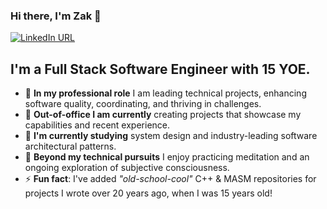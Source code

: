 ### Hi there, I'm Zak 👋

[![LinkedIn URL](https://img.shields.io/badge/LinkedIn-Connect-blue?logo=linkedin&style=for-the-badge)](https://www.linkedin.com/in/zak-farrington)

## **I'm a Full Stack Software Engineer with 15 YOE.**
- 🏢 **In my professional role** I am leading technical projects, enhancing software quality, coordinating, and thriving in challenges.
- 🎯 **Out-of-office I am currently** creating projects that showcase my capabilities and recent experience.
- 🌱 **I'm currently studying** system design and industry-leading software architectural patterns.
- 🧘 **Beyond my technical pursuits** I enjoy practicing meditation and an ongoing exploration of subjective consciousness.
- ⚡ **Fun fact**: I've added _"old-school-cool"_ C++ & MASM repositories for projects I wrote over 20 years ago, when I was 15 years old!

<!--
**zak-farrington/zak-farrington** is a ✨ _special_ ✨ repository because its `README.md` (this file) appears on your GitHub profile.

Here are some ideas to get you started:

- 🔭 I’m currently working on ...
- 🌱 I’m currently learning ...
- 👯 I’m looking to collaborate on ...
- 🤔 I’m looking for help with ...
- 💬 Ask me about ...
- 📫 How to reach me: ...
- 😄 Pronouns: ...
- ⚡ Fun fact: ...
-->
